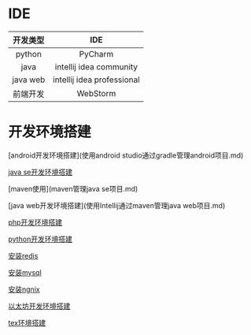 # IDE

| 开发类型  | IDE  |
| :------------: |:---------------:|
| python      | PyCharm |
| java      | intellij idea community        |
| java web  | intellij idea professional        |
| 前端开发  | WebStorm   |



# 开发环境搭建


[android开发环境搭建](使用android studio通过gradle管理android项目.md)

[java se开发环境搭建](java开发环境搭建.md)

[maven使用](maven管理java se项目.md)

[java web开发环境搭建](使用Intellij通过maven管理java web项目.md)

[php开发环境搭建](php开发环境搭建.md)

[python开发环境搭建](python开发环境搭建.md)

[安装redis](安装redis.md)

[安装mysql](安装mysql.md)

[安装ngnix](安装ngnix.md)

[以太坊开发环境搭建](以太坊开发环境搭建.md)

[tex环境搭建](tex环境搭建.md)


